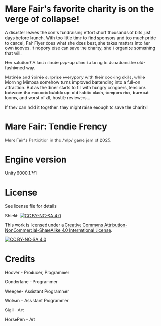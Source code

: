 # Mare Fair's favorite charity is on the verge of collapse!

A disaster leaves the con's fundraising effort short thousands of bits just days before launch. With too little time to find sponsors and too much pride to cancel, Fair Flyer does what she does best, she takes matters into her own hooves. If nopony else can save the charity, she'll organize something that will.

Her solution? A last minute pop-up diner to bring in donations the old-fashioned way.

Matinée and Soirée surprise everypony with their cooking skills, while Morning Mimosa somehow turns improved bartending into a full-on attraction. But as the diner starts to fill with hungry congoers, tensions between the mascots bubble up: old habits clash, tempers rise, burnout looms, and worst of all, hostile reviewers...

If they can hold it together, they might raise enough to save the charity! 

# Mare Fair: Tendie Frency
Mare Fair's Particition in the /mlp/ game jam of 2025.

# Engine version
Unity 6000.1.7f1

# License
See license file for details

Shield: [![CC BY-NC-SA 4.0][cc-by-nc-sa-shield]][cc-by-nc-sa]

This work is licensed under a
[Creative Commons Attribution-NonCommercial-ShareAlike 4.0 International License][cc-by-nc-sa].

[![CC BY-NC-SA 4.0][cc-by-nc-sa-image]][cc-by-nc-sa]

[cc-by-nc-sa]: http://creativecommons.org/licenses/by-nc-sa/4.0/
[cc-by-nc-sa-image]: https://licensebuttons.net/l/by-nc-sa/4.0/88x31.png
[cc-by-nc-sa-shield]: https://img.shields.io/badge/License-CC%20BY--NC--SA%204.0-lightgrey.svg

# Credits
Hoover - Producer, Programmer

Gonderlane - Programmer

Weegee- Assistant Programmer

Wolvan - Assistant Programmer

Sigil - Art

HorsePen - Art

